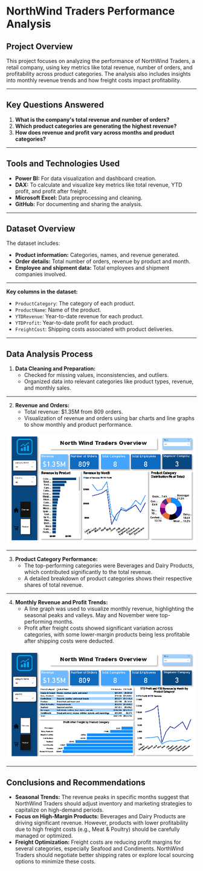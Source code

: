 # NorthWind Traders Performance Analysis

## Project Overview
This project focuses on analyzing the performance of NorthWind Traders, a retail company, using key metrics like total revenue, number of orders, and profitability across product categories. The analysis also includes insights into monthly revenue trends and how freight costs impact profitability.

---

## Key Questions Answered
1. **What is the company's total revenue and number of orders?**
2. **Which product categories are generating the highest revenue?**
3. **How does revenue and profit vary across months and product categories?**

---

## Tools and Technologies Used
- **Power BI:** For data visualization and dashboard creation.
- **DAX:** To calculate and visualize key metrics like total revenue, YTD profit, and profit after freight.
- **Microsoft Excel:** Data preprocessing and cleaning.
- **GitHub:** For documenting and sharing the analysis.

---

## Dataset Overview
The dataset includes:
- **Product information:** Categories, names, and revenue generated.
- **Order details:** Total number of orders, revenue by product and month.
- **Employee and shipment data:** Total employees and shipment companies involved.

---

**Key columns in the dataset:**
- `ProductCategory`: The category of each product.
- `ProductName`: Name of the product.
- `YTDRevenue`: Year-to-date revenue for each product.
- `YTDProfit`: Year-to-date profit for each product.
- `FreightCost`: Shipping costs associated with product deliveries.

---

## Data Analysis Process
1. **Data Cleaning and Preparation:**
   - Checked for missing values, inconsistencies, and outliers.
   - Organized data into relevant categories like product types, revenue, and monthly sales.

---

2. **Revenue and Orders:**
   - Total revenue: $1.35M from 809 orders.
   - Visualization of revenue and orders using bar charts and line graphs to show monthly and product performance.

![NORTH_WIND_TRADERS_ANALYSIS](NWTO_1.png)

---

3. **Product Category Performance:**
   - The top-performing categories were Beverages and Dairy Products, which contributed significantly to the total revenue.
   - A detailed breakdown of product categories shows their respective shares of total revenue.

---

4. **Monthly Revenue and Profit Trends:**
   - A line graph was used to visualize monthly revenue, highlighting the seasonal peaks and valleys. May and November were top-performing months.
   - Profit after freight costs showed significant variation across categories, with some lower-margin products being less profitable after shipping costs were deducted.

![NORTH_WIND_TRADERS_ANALYSIS](NWTO_2.png)

---

## Conclusions and Recommendations
- **Seasonal Trends:** The revenue peaks in specific months suggest that NorthWind Traders should adjust inventory and marketing strategies to capitalize on high-demand periods.
- **Focus on High-Margin Products:** Beverages and Dairy Products are driving significant revenue. However, products with lower profitability due to high freight costs (e.g., Meat & Poultry) should be carefully managed or optimized.
- **Freight Optimization:** Freight costs are reducing profit margins for several categories, especially Seafood and Condiments. NorthWind Traders should negotiate better shipping rates or explore local sourcing options to minimize these costs.


